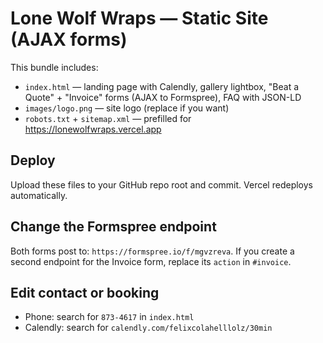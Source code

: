 # Lone Wolf Wraps — Static Site (AJAX forms)

This bundle includes:
- `index.html` — landing page with Calendly, gallery lightbox, "Beat a Quote" + "Invoice" forms (AJAX to Formspree), FAQ with JSON-LD
- `images/logo.png` — site logo (replace if you want)
- `robots.txt` + `sitemap.xml` — prefilled for https://lonewolfwraps.vercel.app

## Deploy
Upload these files to your GitHub repo root and commit. Vercel redeploys automatically.

## Change the Formspree endpoint
Both forms post to: `https://formspree.io/f/mgvzreva`. If you create a second endpoint for the Invoice form, replace its `action` in `#invoice`.

## Edit contact or booking
- Phone: search for `873-4617` in `index.html`
- Calendly: search for `calendly.com/felixcolahelllolz/30min`

